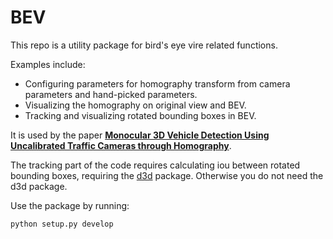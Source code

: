 # BEV
This repo is a utility package for bird's eye vire related functions. 

Examples include: 
- Configuring parameters for homography transform from camera parameters and hand-picked parameters. 
- Visualizing the homography on original view and BEV. 
- Tracking and visualizing rotated bounding boxes in BEV. 

It is used by the paper [**Monocular 3D Vehicle Detection Using Uncalibrated Traffic Cameras through Homography**](https://arxiv.org/pdf/2103.15293.pdf). 

The tracking part of the code requires calculating iou between rotated bounding boxes, requiring the [d3d](https://github.com/cmpute/d3d) package. Otherwise you do not need the d3d package. 

Use the package by running: 
```
python setup.py develop
```